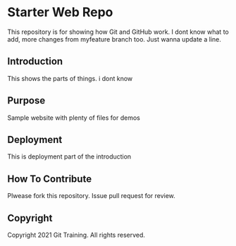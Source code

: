 # Starter Web Repo

This repository is for showing how Git and GitHub work.
I dont know what to add, more changes from myfeature branch too.
Just wanna update a line.

## Introduction

This shows the parts of things. i dont know

## Purpose

Sample website with plenty of files for demos

## Deployment

This is deployment part of the introduction

## How To Contribute

Plwease fork this repository. Issue pull request for review.

## Copyright

Copyright 2021 Git Training. All rights reserved.